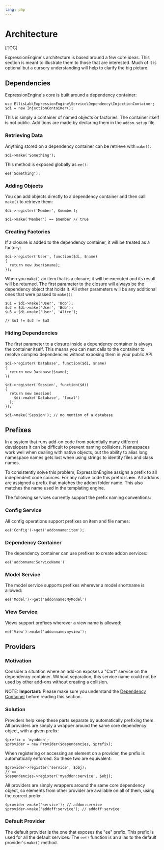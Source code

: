 ```yaml
---
lang: php
---
```


<!--
    This source file is part of the open source project
    ExpressionEngine User Guide (https://github.com/ExpressionEngine/ExpressionEngine-User-Guide)

    @link      https://expressionengine.com/
    @copyright Copyright (c) 2003-2019, EllisLab Corp. (https://ellislab.com)
    @license   https://expressionengine.com/license Licensed under Apache License, Version 2.0
-->

# Architecture

[TOC]

ExpressionEngine's architecture is based around a few core ideas. This section is meant to illustrate them to those that are interested. Much of it is optional but a cursory understanding will help to clarify the big picture.

## Dependencies

ExpressionEngine's core is built around a dependency container:

    use EllisLab\ExpressionEngine\Service\Dependency\InjectionContainer;
    $di = new InjectionContainer();

This is simply a container of named objects or factories. The container itself is not public. Additions are made by declaring them in the `addon.setup` file.

### Retrieving Data

Anything stored on a dependency container can be retrieve with `make()`:

    $di->make('Something');

This method is exposed globally as `ee()`:

    ee('Something');

### Adding Objects

You can add objects directly to a dependency container and then call `make()` to retrieve them:

    $di->register('Member', $member);

    $di->make('Member') == $member // true

### Creating Factories

If a closure is added to the dependency container, it will be treated as a factory:

    $di->register('User', function($di, $name)
    {
      return new User($name);
    });

When you `make()` an item that is a closure, it will be executed and its result will be returned. The first parameter to the closure will always be the dependency object that holds it. All other parameters will be any additional ones that were passed to `make()`:

    $u1 = $di->make('User', 'Bob');
    $u2 = $di->make('User', 'Bob');
    $u3 = $di->make('User', 'Alice');

    // $u1 != $u2 != $u3

### Hiding Dependencies

The first parameter to a closure inside a dependency container is always the container itself. This means you can nest calls to the container to resolve complex dependencies without exposing them in your public API:

    $di->register('Database', function($di, $name)
    {
      return new Database($name);
    })

    $di->register('Session', function($di)
    {
      return new Session(
        $di->make('Database', 'local')
      );
    });

    $di->make('Session'); // no mention of a database

## Prefixes

In a system that runs add-on code from potentially many different developers it can be difficult to prevent naming collisions. Namespaces work well when dealing with native objects, but the ability to alias long namespace names gets lost when using strings to identify files and class names.

To consistently solve this problem, ExpressionEngine assigns a prefix to all independent code sources. For any native code this prefix is **ee:**. All addons are assigned a prefix that matches the addon folder name. This also matches the name used in the templating engine.

The following services currently support the prefix naming conventions:

### Config Service

All config operations support prefixes on item and file names:

    ee('Config')->get('addonname:item');

### Dependency Container

The dependency container can use prefixes to create addon services:

    ee('addonname:ServiceName')

### Model Service

The model service supports prefixes wherever a model shortname is allowed:

    ee('Model')->get('addonname:MyModel')

### View Service

Views support prefixes wherever a view name is allowed:

    ee('View')->make('addonname:myview');

## Providers

### Motivation

Consider a situation where an add-on exposes a "Cart" service on the dependency container. Without separation, this service name could not be used by other add-ons without creating a collision.

NOTE: **Important:** Please make sure you understand the [Dependency Container](#dependencies) before reading this section.

### Solution

Providers help keep these parts separate by automatically prefixing them. All providers are simply a wrapper around the same core dependency object, with a given prefix:

    $prefix = 'myaddon';
    $provider = new Provider($dependencies, $prefix);

When registering or accessing an element on a provider, the prefix is automatically enforced. So these two are equivalent:

    $provider->register('service', $obj);
    // ==
    $dependencies->register('myaddon:service', $obj);

All providers are simply wrappers around the same core dependency object, so elements from other provider are available on all of them, using the correct prefix:

    $provider->make('service'); // addon:service
    $provider->make('addoff:service'); // addoff:service

### Default Provider

The default provider is the one that exposes the "ee" prefix. This prefix is used for all the default services. The `ee()` function is an alias to the default provider's `make()` method.

